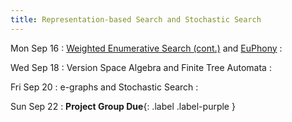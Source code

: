 ```yaml
---
title: Representation-based Search and Stochastic Search
---
```


Mon Sep 16
: [Weighted Enumerative Search (cont.)](../lectures/lecture07-weighted.pdf) and [EuPhony](../lectures/lecture08-euphony.pdf)
  : []()

Wed Sep 18
: Version Space Algebra and Finite Tree Automata
  : []()

Fri Sep 20
: e-graphs and Stochastic Search
  : []()

Sun Sep 22
: **Project Group Due**{: .label .label-purple }
